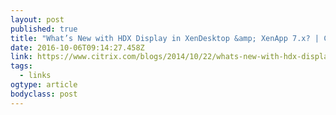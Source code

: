 ```yaml
---
layout: post 
published: true 
title: "What’s New with HDX Display in XenDesktop &amp; XenApp 7.x? | Citrix Blogs" 
date: 2016-10-06T09:14:27.458Z 
link: https://www.citrix.com/blogs/2014/10/22/whats-new-with-hdx-display-in-xendesktop-xenapp-7-x/ 
tags:
  - links
ogtype: article 
bodyclass: post 
---
```


